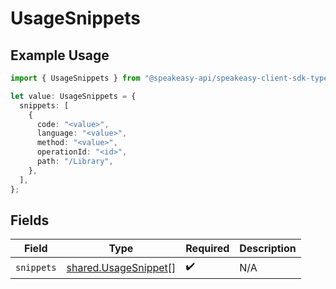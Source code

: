 # UsageSnippets

## Example Usage

```typescript
import { UsageSnippets } from "@speakeasy-api/speakeasy-client-sdk-typescript/sdk/models/shared";

let value: UsageSnippets = {
  snippets: [
    {
      code: "<value>",
      language: "<value>",
      method: "<value>",
      operationId: "<id>",
      path: "/Library",
    },
  ],
};
```

## Fields

| Field                                                               | Type                                                                | Required                                                            | Description                                                         |
| ------------------------------------------------------------------- | ------------------------------------------------------------------- | ------------------------------------------------------------------- | ------------------------------------------------------------------- |
| `snippets`                                                          | [shared.UsageSnippet](../../../sdk/models/shared/usagesnippet.md)[] | :heavy_check_mark:                                                  | N/A                                                                 |